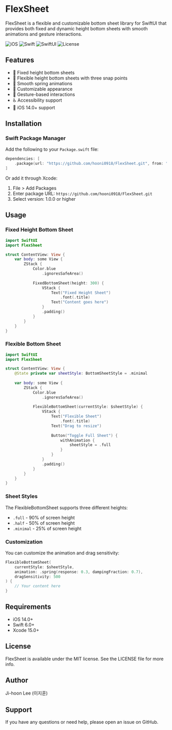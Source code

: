 # FlexSheet

FlexSheet is a flexible and customizable bottom sheet library for SwiftUI that provides both fixed and dynamic height bottom sheets with smooth animations and gesture interactions.

![iOS](https://img.shields.io/badge/iOS-14.0%2B-blue)
![Swift](https://img.shields.io/badge/Swift-6.0-orange)
![SwiftUI](https://img.shields.io/badge/SwiftUI-2.0%2B-green)
![License](https://img.shields.io/badge/license-MIT-blue)

## Features

- 🎯 Fixed height bottom sheets
- 📏 Flexible height bottom sheets with three snap points
- 💫 Smooth spring animations
- 🎨 Customizable appearance
- 🔄 Gesture-based interactions
- ♿️ Accessibility support
- 📱 iOS 14.0+ support

## Installation

### Swift Package Manager

Add the following to your `Package.swift` file:

```swift
dependencies: [
    .package(url: "https://github.com/hooni0918/FlexSheet.git", from: "1.0.0")
]
```

Or add it through Xcode:
1. File > Add Packages
2. Enter package URL: `https://github.com/hooni0918/FlexSheet.git`
3. Select version: 1.0.0 or higher

## Usage

### Fixed Height Bottom Sheet

```swift
import SwiftUI
import FlexSheet

struct ContentView: View {
    var body: some View {
        ZStack {
            Color.blue
                .ignoresSafeArea()
            
            FixedBottomSheet(height: 300) {
                VStack {
                    Text("Fixed Height Sheet")
                        .font(.title)
                    Text("Content goes here")
                }
                .padding()
            }
        }
    }
}
```

### Flexible Bottom Sheet

```swift
import SwiftUI
import FlexSheet

struct ContentView: View {
    @State private var sheetStyle: BottomSheetStyle = .minimal
    
    var body: some View {
        ZStack {
            Color.blue
                .ignoresSafeArea()
            
            FlexibleBottomSheet(currentStyle: $sheetStyle) {
                VStack {
                    Text("Flexible Sheet")
                        .font(.title)
                    Text("Drag to resize")
                    
                    Button("Toggle Full Sheet") {
                        withAnimation {
                            sheetStyle = .full
                        }
                    }
                }
                .padding()
            }
        }
    }
}
```

### Sheet Styles

The FlexibleBottomSheet supports three different heights:
- `.full` - 90% of screen height
- `.half` - 50% of screen height
- `.minimal` - 25% of screen height

### Customization

You can customize the animation and drag sensitivity:

```swift
FlexibleBottomSheet(
    currentStyle: $sheetStyle,
    animation: .spring(response: 0.3, dampingFraction: 0.7),
    dragSensitivity: 500
) {
    // Your content here
}
```

## Requirements

- iOS 14.0+
- Swift 6.0+
- Xcode 15.0+

## License

FlexSheet is available under the MIT license. See the LICENSE file for more info.

## Author

Ji-hoon Lee (이지훈)

## Support

If you have any questions or need help, please open an issue on GitHub.
